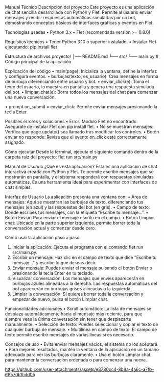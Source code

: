 Manual Técnico
Descripción del proyecto
Este proyecto es una aplicación de chat sencilla desarrollada con Python y Flet. Permite al
usuario enviar mensajes y recibir respuestas automáticas simuladas por un bot,
demostrando conceptos básicos de interfaces gráficas y eventos en Flet.

Tecnologías usadas
• Python 3.x
• Flet (recomendada versión >= 0.8.0)

Requisitos técnicos
• Tener Python 3.10 o superior instalado.
• Instalar Flet ejecutando:
pip install flet

Estructura de archivos
proyecto/
│── README.md
└── src/
└── main.py # Código principal de la aplicación

Explicación del código
• main(page): Inicializa la ventana, define la interfaz y configura eventos.
• burbujas(texto, es_usuario): Crea mensajes en forma de burbuja diferenciando
entre usuario y bot.
• enviar_click(e): Toma el texto del usuario, lo muestra en pantalla y genera una
respuesta simulada del bot.
• limpiar_chat(e): Borra todos los mensajes del chat para comenzar una nueva
conversación.

• prompt.on_submit = enviar_click: Permite enviar mensajes presionando la tecla
Enter.

Posibles errores y soluciones
• Error: Módulo Flet no encontrado: Asegúrate de instalar Flet con pip install
flet.
• No se muestran mensajes: Verifica que page.update() sea llamado tras
modificar los controles.
• Botón enviar no responde: Revisa que el evento on_click esté correctamente
asignado.

Cómo ejecutar
Desde la terminal, ejecuta el siguiente comando dentro de la carpeta raíz del proyecto:
flet run src/main.py


Manual de Usuario
¿Qué es esta aplicación?
Esta es una aplicación de chat interactiva creada con Python y Flet. Te permite escribir
mensajes que se mostrarán en pantalla, y el sistema responderá con respuestas simuladas
automáticas. Es una herramienta ideal para experimentar con interfaces de chat simples.

Interfaz de Usuario
La aplicación presenta una ventana con:
• Área de mensajes: Aquí se muestran las burbujas de texto, diferenciando tus
mensajes (en azul) y las respuestas del bot (en gris).
• Campo de texto: Donde escribes tus mensajes, con la etiqueta “Escribe tu
mensaje...”.
• Botón Enviar: Para enviar el mensaje escrito en el campo.
• Botón Limpiar chat: Ubicado en la parte superior izquierda, permite borrar toda la
conversación actual y comenzar desde cero.

Cómo usar la aplicación paso a paso
1. Iniciar la aplicación:
Ejecuta el programa con el comando flet run src/main.py.
2. Escribir un mensaje:
Haz clic en el campo de texto que dice "Escribe tu mensaje..." y escribe lo que
deseas decir.
3. Enviar mensaje:
Puedes enviar el mensaje pulsando el botón Enviar o presionando la tecla Enter en
tu teclado.
4. Visualizar conversación:
Los mensajes que envíes aparecerán en burbujas azules alineadas a la derecha. Las
respuestas automáticas del bot aparecerán en burbujas grises alineadas a la
izquierda.
5. Limpiar la conversación:
Si quieres borrar toda la conversación y empezar de nuevo, pulsa el botón
Limpiar chat.

Funcionalidades adicionales
• Scroll automático: La lista de mensajes se desplaza automáticamente hacia el
mensaje más reciente, para que siempre veas la última conversación sin tener que
desplazarte manualmente.
• Selección de texto: Puedes seleccionar y copiar el texto de cualquier burbuja de
mensaje.
• Multilínea en campo de texto: El campo de texto permite escribir mensajes de
varias líneas si es necesario.

Consejos de uso
• Evita enviar mensajes vacíos; el sistema no los aceptará.
• Para mejores resultados, mantén la ventana de la aplicación en un tamaño adecuado
para ver las burbujas claramente.
• Usa el botón Limpiar chat para mantener la conversación ordenada o para comenzar
una nueva.


https://github.com/user-attachments/assets/e3780cc4-8b8a-4a6c-a7fb-6657db1bdd05

